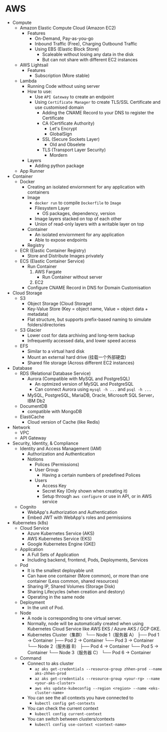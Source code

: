 # AWS
- Compute
    - Amazon Elastic Compute Cloud (Amazon EC2)
        - Features
            - On-Demand, Pay-as-you-go
            - Inbound Traffic (Free), Charging Outbound Traffic
            - Using EBS (Elastic Block Store)
                - Scaleable without losing any data in the disk
                - But can not share with different EC2 instances
    - AWS Lightsail
        - Features
            - Subscription (More stable)
    - Lambda
        - Running Code without using server
        - How to use:
            - Use `API Gateway` to create an endpoint
            - Using `Certificate Manager` to create TLS/SSL Certificate and use customised domain
                - Adding the CNAME Record to your DNS to register the Certificate
                - CA (Certificate Authority)
                    - Let's Encrypt
                    - GlobalSign
                - SSL (Secure Sockets Layer) 
                    - Old and Obselete
                - TLS (Transport Layer Security)
                    - Mordern
        - Layers
            - Adding python package
    - App Runner
- Container
    - Docker
        - Creating an isolated enviornment for any application with containers
        - Image
            - `docker run` to compile `Dockerfile` to `Image`
            - Filesystem Layer
                - OS packages, dependency, version
            - Image layers stacked on top of each other
            - Union of read-only layers with a writable layer on top
        - Container
            - An isolated enviornment for any application
            - Able to expose endpoints
        - Registry
    - ECR (Elastic Container Registry)
        - Store and Distribute Images privately
    - ECS (Elastic Container Service)
        - Run Container
            1) AWS Fargate
                - Run Container without server
            2) EC2
        - Configure CNAME Record in DNS for Domain Customisation
- Cloud Storage
    - S3
        - Object Storage (Cloud Storage)
        - Key-Value Store (Key = object name, Value = object data + metadata)
        - Flat structure, but supports prefix-based naming to simulate folders/directories
    - S3 Glacier
        - Lower cost for data archiving and long-term backup
        - Infrequently accessed data, and lower speed access
    - EFS
        - Similar to a virtual hard disk
        - Mount an external hard drive (挂载一个外部硬盘)
        - Shared file storage (Across different EC2 instances)
- Database
    - RDS (Relational Database Service)
        - Aurora (Compatible with MySQL and PostgreSQL)
            - An optmized version of MySQL and PostgreSQL
            - Can connect Aurora using `mysql -h ...` and `psql -h ...`
        - MySQL, PostgreSQL, MariaDB, Oracle, Microsoft SQL Server，IBM Db2
    - DocumentDB
        - compatible with MongoDB
    - ElastiCache
        - Cloud version of Cache (like Redis)
- Network
    - VPC
    - API Gateway
- Security, Identity, & Compliance
    - Identity and Access Management (IAM)
        - Authorization and Authentication
        - Notions
            - Polices (Permissions)
            - User Group
                - Having a certain numbers of predefined Polices
            - Users
                - Access Key
                - Secret Key (Only shown when creating it)
                - Setup through `aws configure` or use in API, or in AWS service
    - Cognito
        - WebApp's Authorization and Authentication
        - Embed JWT with WebApp's roles and permissions
- Kubernetes (k8s)
    - Cloud Service
        - Azure Kubernetes Service (AKS)
        - AWS Kubernetes Service (EKS)
        - Google Kubernetes Engine (GKE)
    - Application
        - A Full Sets of Application
        - Including backend, frontend, Pods, Deployments, Services
    - Pod
        - It is the smallest deployable unit
        - Can have one container (More common), or more than one container (Less common, shared resources)
        - Sharing IP, Shared Volumes (Storage Disk)
        - Sharing Lifecycles (when creation and destory)
        - Operating in the same node
    - Deployment
        - In the unit of Pod.
    - Node 
        - A node is corresponding to one virtual server.
        - Normally, node will be automatically created when using Kubernetes Cloud Service like AWS EKS / Azure AKS / GCP GKE.
        - Kubernetes Cluster（集群）
            └── Node 1（服务器 A）
                ├── Pod 1 → Container
                ├── Pod 2 → Container
                └── Pod 3 → Container
            └── Node 2（服务器 B）
                ├── Pod 4 → Container
                └── Pod 5 → Container
            └── Node 3（服务器 C）
                └── Pod 6 → Container
    - Command
        - Connect to aks cluster
            - `az aks get-credentials --resource-group zhhen-prod --name aks-zhhen-prod`
            - `az aks get-credentials --resource-group <your-rg> --name <your-aks-cluster>`
            - `aws eks update-kubeconfig --region <region> --name <eks-cluster-name>`
        - You can see the all contexts you have connected to
            - `kubectl config get-contexts`
        - You can check the current context
            - `kubectl config current-context`
        - You can switch between clusters/contexts
            - `kubectl config use-context <context-name>`
 